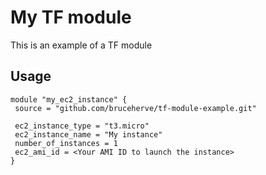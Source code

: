# My TF module 
This is an example of a TF module

## Usage 
~~~
module "my_ec2_instance" {
 source = "github.com/bruceherve/tf-module-example.git"

 ec2_instance_type = "t3.micro"
 ec2_instance_name = "My instance"
 number_of_instances = 1
 ec2_ami_id = <Your AMI ID to launch the instance>
}

~~~

